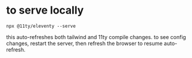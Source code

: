# to serve locally

`npx @11ty/eleventy --serve`

this auto-refreshes both tailwind and 11ty compile changes. to see config changes, restart the server, then refresh the browser to resume auto-refresh.
